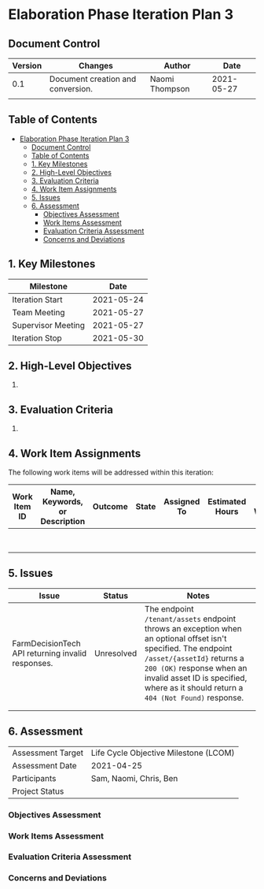 # Elaboration Phase Iteration Plan 3

## Document Control

| Version | Changes                           | Author         | Date       |
| ------- | --------------------------------- | -------------- | ---------- |
| 0.1     | Document creation and conversion. | Naomi Thompson | 2021-05-27 |
|         |                                   |                |            |

## Table of Contents

- [Elaboration Phase Iteration Plan 3](#elaboration-phase-iteration-plan-3)
  - [Document Control](#document-control)
  - [Table of Contents](#table-of-contents)
  - [1. Key Milestones](#1-key-milestones)
  - [2. High-Level Objectives](#2-high-level-objectives)
  - [3. Evaluation Criteria](#3-evaluation-criteria)
  - [4. Work Item Assignments](#4-work-item-assignments)
  - [5. Issues](#5-issues)
  - [6. Assessment](#6-assessment)
    - [Objectives Assessment](#objectives-assessment)
    - [Work Items Assessment](#work-items-assessment)
    - [Evaluation Criteria Assessment](#evaluation-criteria-assessment)
    - [Concerns and Deviations](#concerns-and-deviations)

## 1. Key Milestones

| **Milestone**      | **Date**   |
| ------------------ | ---------- |
| Iteration Start    | 2021-05-24 |
| Team Meeting       | 2021-05-27 |
| Supervisor Meeting | 2021-05-27 |
| Iteration Stop     | 2021-05-30 |

## 2. High-Level Objectives

1. 

## 3. Evaluation Criteria

1. 

## 4. Work Item Assignments

The following work items will be addressed within this iteration:

| **Work Item ID** | **Name, Keywords, or Description** | **Outcome** | **State** | **Assigned To** | **Estimated Hours** | **Hours Worked** | **Estimated Hours Remaining** |
| ---------------- | ---------------------------------- | ----------- | --------- | --------------- | ------------------- | ---------------- | ----------------------------- |
|                  |                                    |             |           |                 |                     |                  |                               |
|                  |                                    |             |           |                 |                     |                  |                               |
|                  |                                    |             |           |                 |                     |                  |                               |
|                  |                                    |             |           |                 |                     |                  |                               |
|                  |                                    |             |           |                 |                     |                  |                               |
|                  |                                    |             |           |                 |                     |                  |                               |
|                  |                                    |             |           |                 |                     |                  |                               |
|                  |                                    |             |           |                 |                     |                  |                               |

## 5. Issues

| **Issue**                                         | **Status** | **Notes**                                                    |
| ------------------------------------------------- | ---------- | ------------------------------------------------------------ |
| FarmDecisionTech API returning invalid responses. | Unresolved | The endpoint `/tenant/assets` endpoint throws an exception when an optional offset isn't specified. The endpoint `/asset/{assetId}` returns a `200 (OK)` response when an invalid asset ID is specified, where as it should return a `404 (Not Found)` response. |
|                                                   |            |                                                              |
|                                                   |            |                                                              |

## 6. Assessment

|                   |                                       |
| ----------------- | ------------------------------------- |
| Assessment Target | Life Cycle Objective Milestone (LCOM) |
| Assessment Date   | 2021-04-25                            |
| Participants      | Sam, Naomi, Chris, Ben                |
| Project Status    |                                       |

### Objectives Assessment



### Work Items Assessment



### Evaluation Criteria Assessment



### Concerns and Deviations

